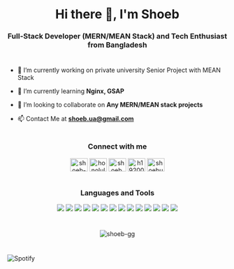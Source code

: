 <h1 align="center">Hi there 👋, I'm Shoeb</h1>
<h3 align="center"> Full-Stack Developer (MERN/MEAN Stack) and Tech Enthusiast from Bangladesh</h3>
<h1></h1>

- 🔭 I’m currently working on private university Senior Project with MEAN Stack

- 🌱 I’m currently learning **Nginx, GSAP**

- 👯 I’m looking to collaborate on **Any MERN/MEAN stack projects**

- 📫 Contact Me at **shoeb.ua@gmail.com**
<h1></h1>
<h3 align="center">Connect with me</h3>
<p align="center">
<a href="https://linkedin.com/in/shoeb-uddin-7a6b0b198" target="blank"><img align="center" src="https://raw.githubusercontent.com/rahuldkjain/github-profile-readme-generator/master/src/images/icons/Social/linked-in-alt.svg" alt="shoeb-uddin-7a6b0b198" height="30" width="40" /></a>
<a href="https://fb.com/honoluluboi" target="blank"><img align="center" src="https://raw.githubusercontent.com/rahuldkjain/github-profile-readme-generator/master/src/images/icons/Social/facebook.svg" alt="honoluluboi" height="30" width="40" /></a>
<a href="https://instagram.com/shoeb.gg/" target="blank"><img align="center" src="https://raw.githubusercontent.com/rahuldkjain/github-profile-readme-generator/master/src/images/icons/Social/instagram.svg" alt="shoeb.gg/" height="30" width="40" /></a>
<a href="https://www.hackerrank.com/h1920038" target="blank"><img align="center" src="https://raw.githubusercontent.com/rahuldkjain/github-profile-readme-generator/master/src/images/icons/Social/hackerrank.svg" alt="h1920038" height="30" width="40" /></a>
<a href="https://www.leetcode.com/shoebua/" target="blank"><img align="center" src="https://raw.githubusercontent.com/rahuldkjain/github-profile-readme-generator/master/src/images/icons/Social/leet-code.svg" alt="shoebua/" height="30" width="40" /></a>
</p>
<h1></h1>
<h3 align="center">Languages and Tools</h3>
<p align="center"> 
  <img
    src="https://img.shields.io/badge/html%20-%23FF2D20.svg?&style=for-the-badge&logo=html5&logoColor=white"
  /> 
  <img
    src="https://img.shields.io/badge/css-%2300f.svg?&style=for-the-badge&logo=css3&logoColor=white"
  />
  <img
    src="https://img.shields.io/badge/bootstrap%20-%23563D7C.svg?&style=for-the-badge&logo=bootstrap&logoColor=white"
  />
  <img
    src="https://img.shields.io/badge/javascript-%23F7DF1E.svg?&style=for-the-badge&logo=javascript&logoColor=black"
  />
  <img
    src="https://img.shields.io/badge/TypeScript-007ACC?style=for-the-badge&logo=typescript&logoColor=white"
  />
  <img
    src="https://img.shields.io/badge/react-%2320232a.svg?&style=for-the-badge&logo=react&logoColor=%2361DAFB"
  />
  <img
    src="https://img.shields.io/badge/angular%20-%23FF2D20.svg?&style=for-the-badge&logo=angular&logoColor=white"
  />
  <img
    src="https://img.shields.io/badge/node.js%20-%2343853D.svg?&style=for-the-badge&logo=node.js&logoColor=white"
  />  
  <img
    src="https://img.shields.io/badge/express.Js%20-white.svg?&style=for-the-badge&logo=express&logoColor=black"
  /> 
  <img
    src="https://img.shields.io/badge/MongoDB-%234ea94b.svg?&style=for-the-badge&logo=mongodb&logoColor=white"
  />
  <img
    src="https://img.shields.io/badge/mysql%20-FF6C37?logo=mysql&logoColor=white&style=for-the-badge"
  />
  <img
    src="https://img.shields.io/badge/C++-blue.svg?style=for-the-badge&logo=c%2B%2B"
  />
  <img
    src="https://img.shields.io/badge/php-%23777BB4.svg?&style=for-the-badge&logo=php&logoColor=white"
  />
  <img
    src="https://img.shields.io/badge/python-%23F7DF1E.svg?&style=for-the-badge&logo=python&logoColor=blue"
  />
</p>
<h1></h1>
<p align="center"><img src="https://github-readme-stats.vercel.app/api/top-langs?username=shoeb-gg&theme=dracula&&hide=css,scss,less&show_icons=true&locale=en" alt="shoeb-gg" /></p>
<h1></h1>
<p align="center">
  

  ![Spotify](https://novatorem-nine-livid.vercel.app/api/spotify)
</p>



